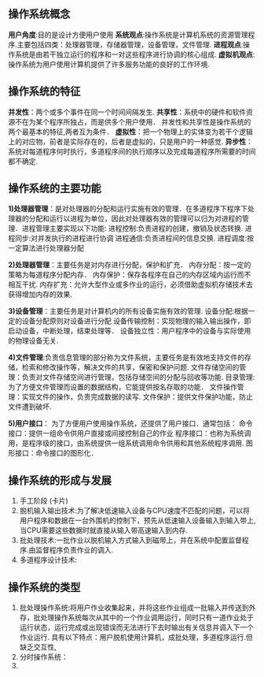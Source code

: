 
## 操作系统概念
**用户角度**:目的是设计方便用户使用
**系统观点**:操作系统是计算机系统的资源管理程序.主要包括四类：处理器管理，存储器管理，设备管理，文件管理.
**进程观点**:操作系统是由若干独立运行的程序和一对这些程序进行协调的核心组成.
**虚拟机观点**:操作系统为用户使用计算机提供了许多服务功能的良好的工作环境.

## 操作系统的特征
**并发性**：两个或多个事件在同一个时间间隔发生.
**共享性**：系统中的硬件和软件资源不在为某个程序所独占，而是供多个用户使用．
并发性和共享性是操作系统的两个最基本的特征,两者互为条件．
**虚拟性**：把一个物理上的实体变为若干个逻辑上的对应物，前者是实际存在的，后者是虚拟的，只是用户的一种感觉.
**异步性**：系统对每道程序何时执行，多道程序间的执行顺序以及完成每道程序所需要的时间都不确定.

## 操作系统的主要功能
**1)处理器管理**：是对处理器的分配和运行实施有效的管理．在多道程序下程序下处理器的分配和运行以进程为单位，因此对处理器有效的管理可以归为对进程的管理．进程管理主要实现以下功能:
进程控制:负责进程的创建，撤销及状态转换.
进程同步:对并发执行的进程进行协调
进程通信:负责进程间的信息交换.
进程调度:按一定算法进行处理器分配

**2)处理器管理**：主要任务是对内存进行分配，保护和扩充．
内存分配：按一定的策略为每道程序分配内存．
内存保护：保存各程序在自己的内存区域内运行而不相互干扰.
内存扩充：允许大型作业或多作业的运行，必须借助虚拟机存储技术去获得增加内存的效果.

**3)设备管理**：主要任务是对计算机内的所有设备实施有效的管理.
设备分配:根据一定的设备分配原则对设备进行分配
设备传输控制：实现物理的输入输出操作，即启动设备，中断处理，结束处理等．
设备独立性：用户程序中的设备与实际使用的物理设备无关.

**4)文件管理**:负责信息管理的部分称为文件系统，主要任务是有效地支持文件的存储，检索和修改操作等，解决文件的共享，保密和保护问题.
文件存储空间的管理：负责对文件存储空间进行管理，包括存储空间的分配与回收等功能.
目录管理:为了方便文件管理而设置的数据结构，它能提供按名存取的功能．
文件操作管理：实现文件的操作，负责完成数据的读写.
文件保护：提供文件保护功能，防止文件遭到破坏.

**5)用户接口**：
为了方便用户使用操作系统，还提供了用户接口．通常包括：
命令接口：提供一组命令供用户直接或间接控制自己的作业
程序接口：也称为系统调用，是程序级的接口，由系统提供一组系统调用命令供用和其他系统程序调用.
图形接口：命令接口的图形化．

## 操作系统的形成与发展
1) 手工阶段 (卡片)
2) 脱机输入输出技术:为了解决低速输入设备与CPU速度不匹配的问题，可以将用户程序和数据在一台外围机的控制下，预先从低速输入设备输入到输入带上,当CPU需要这些数据时就直接从输入带高速输入到内存.
3) 批处理技术:一批作业以脱机输入方式输入到磁带上，并在系统中配置监督程序.由监督程序负责作业的调入.
4) 多道程序设计技术:

## 操作系统的类型
1) 批处理操作系统:将用户作业收集起来，并将这些作业组成一批输入并传送到外存，批处理操作系统每次从其中的一个作业调用运行，同时只有一道作业处于运行状态，运行完成或出现错误而无法进行下去时输出有关信息并调入下一个作业运行.
具有以下特点：用户脱机使用计算机，成批处理，多道程序运行.但缺乏交互性,
2) 分时操作系统：
3) 









